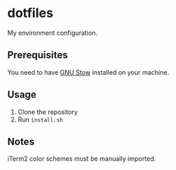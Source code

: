 # dotfiles

My environment configuration.

## Prerequisites

You need to have [GNU Stow](https://www.gnu.org/software/stow/) installed on your machine.

## Usage

1. Clone the repository
2. Run `install.sh`

## Notes

iTerm2 color schemes must be manually imported.
